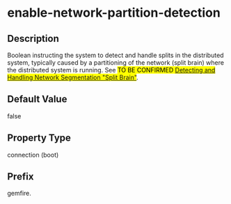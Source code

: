 # enable-network-partition-detection

## Description

Boolean instructing the system to detect and handle splits in the distributed system, typically caused by a partitioning of the network (split brain) where the distributed system is running. See <mark> TO BE CONFIRMED [Detecting and Handling Network Segmentation "Split Brain"](http://rowstore.docs.snappydata.io/docs/manage_guide/Topics/network_partition.html#concept_E4FF4D3C8FBE47A38BD5E2A6B5B14852)</mark>.

## Default Value

false

## Property Type

connection (boot)

## Prefix

gemfire.
